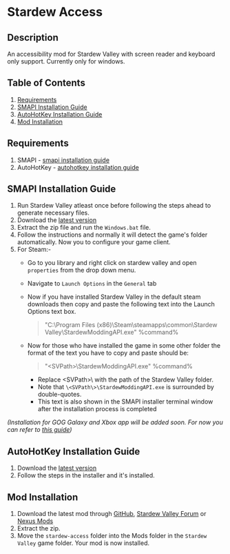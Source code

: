 # Stardew Access

## Description

An accessibility mod for Stardew Valley with screen reader and keyboard only support. Currently only for windows.

## Table of Contents

1. [Requirements](#requirements)
1. [SMAPI Installation Guide](#smapi-installation-guide)
1. [AutoHotKey Installation Guide](#autohotkey-installation-guide)
1. [Mod Installation](#mod-installation)

## Requirements

1. SMAPI - [smapi installation guide](#smapi-installation-guide)
1. AutoHotKey - [autohotkey installation guide](#autohotkey-installation-guide)

## SMAPI Installation Guide

1. Run Stardew Valley atleast once before following the steps ahead to generate necessary files.
1. Download the [latest version](https://smapi.io/)
1. Extract the zip file and run the ` Windows.bat ` file.
1. Follow the instructions and normally it will detect the game's folder automatically. Now you to configure your game client.
1. For Steam:-
    - Go to you library and right click on stardew valley and open `properties` from the drop down menu.
    - Navigate to `Launch Options` in the `General` tab
    - Now if you have installed Stardew Valley in the default steam downloads then copy and paste the following text into the Launch Options text box.

        >"C:\Program Files (x86)\Steam\steamapps\common\Stardew Valley\StardewModdingAPI.exe" %command%
    
    - Now for those who have installed the game in some other folder the format of the text you have to copy and paste should be:

        >"\<SVPath\>\StardewModdingAPI.exe" %command%
    
        - Replace \<SVPath\>\ with the path of the Stardew Valley folder.
        - Note that `\<SVPath\>\StardewModdingAPI.exe` is surrounded by double-quotes.
        - This text is also shown in the SMAPI installer terminal window after the installation process is completed
        
*(Installation for GOG Galaxy and Xbox app will be added soon. For now you can refer to [this guide](https://stardewvalleywiki.com/Modding:Installing_SMAPI_on_Windows))*

## AutoHotKey Installation Guide

1. Download the [latest version](https://www.autohotkey.com/)
1. Follow the steps in the installer and it's installed.

## Mod Installation

1. Download the latest mod through [GitHub](https://github.com/stardew-access/stardew-access/releases/), [Stardew Valley Forum](https://forums.stardewvalley.net/resources/stardew-access.88/) or [Nexus Mods]()
1. Extract the zip.
1. Move the `stardew-access` folder into the Mods folder in the `Stardew Valley` game folder. Your mod is now installed.